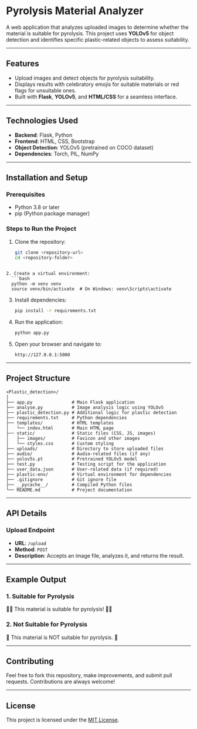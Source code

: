 # Pyrolysis Material Analyzer

A web application that analyzes uploaded images to determine whether the material is suitable for pyrolysis. This project uses **YOLOv5** for object detection and identifies specific plastic-related objects to assess suitability.

---

## Features

- Upload images and detect objects for pyrolysis suitability.
- Displays results with celebratory emojis for suitable materials or red flags for unsuitable ones.
- Built with **Flask**, **YOLOv5**, and **HTML/CSS** for a seamless interface.

---

## Technologies Used

- **Backend**: Flask, Python
- **Frontend**: HTML, CSS, Bootstrap
- **Object Detection**: YOLOv5 (pretrained on COCO dataset)
- **Dependencies**: Torch, PIL, NumPy

---

## Installation and Setup

### Prerequisites
- Python 3.8 or later
- pip (Python package manager)

### Steps to Run the Project
1. Clone the repository:
   ```bash
   git clone <repository-url>
   cd <repository-folder>
 ```

2. Create a virtual environment:
   ```bash
   python -m venv venv
   source venv/bin/activate  # On Windows: venv\Scripts\activate
```

3. Install dependencies:
   ```bash
   pip install -r requirements.txt
   ```

4. Run the application:
   ```bash
   python app.py
   ```

5. Open your browser and navigate to:
   ```
   http://127.0.0.1:5000
   ```

---

## Project Structure
```
<Plastic_detection>/
│
├── app.py               # Main Flask application
├── analyse.py           # Image analysis logic using YOLOv5
├── plastic_detection.py # Additional logic for plastic detection
├── requirements.txt     # Python dependencies
├── templates/           # HTML templates
│   └── index.html       # Main HTML page
├── static/              # Static files (CSS, JS, images)
│   ├── images/          # Favicon and other images
│   └── styles.css       # Custom styling
├── uploads/             # Directory to store uploaded files
├── audio/               # Audio-related files (if any)
├── yolov5s.pt           # Pretrained YOLOv5 model
├── test.py              # Testing script for the application
├── user_data.json       # User-related data (if required)
├── plastic-env/         # Virtual environment for dependencies
├── .gitignore           # Git ignore file
├── __pycache__/         # Compiled Python files
└── README.md            # Project documentation

```

---

## API Details

### Upload Endpoint
- **URL**: `/upload`
- **Method**: `POST`
- **Description**: Accepts an image file, analyzes it, and returns the result.

---

## Example Output

### 1. Suitable for Pyrolysis
🎉🎉 This material is suitable for pyrolysis! 🎉🎉

### 2. Not Suitable for Pyrolysis
🚩 This material is NOT suitable for pyrolysis. 🚩

---

## Contributing
Feel free to fork this repository, make improvements, and submit pull requests. Contributions are always welcome!

---

## License
This project is licensed under the [MIT License](LICENSE).


